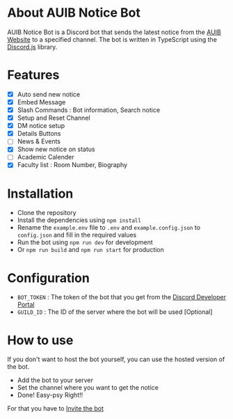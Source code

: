 # About AUIB Notice Bot

AUIB Notice Bot is a Discord bot that sends the latest notice from the [AUIB Website](https://www.aiub.edu) to a specified channel. The bot is written in TypeScript using the [Discord.js](https://discord.js.org) library. 

# Features
- [x] Auto send new notice
- [x] Embed Message
- [x] Slash Commands : Bot information, Search notice
- [x] Setup and Reset Channel
- [x] DM notice setup
- [x] Details Buttons
- [ ] News & Events
- [x] Show new notice on status
- [ ] Academic Calender
- [x] Faculty list : Room Number, Biography

# Installation
- Clone the repository
- Install the dependencies using `npm install`
- Rename the `example.env` file to `.env` and `example.config.json` to `config.json` and fill in the required values
- Run the bot using `npm run dev` for development
- Or `npm run build` and `npm run start` for production

# Configuration
- `BOT_TOKEN` : The token of the bot that you get from the [Discord Developer Portal](https://discord.com/developers/applications)
- `GUILD_ID` : The ID of the server where the bot will be used [Optional]


# How to use
If you don't want to host the bot yourself, you can use the hosted version of the bot.
- Add the bot to your server
- Set the channel where you want to get the notice
- Done!
Easy-psy Right!! 

For that you have to [Invite the bot](https://discord.com/oauth2/authorize?client_id=1123156043711651910&permissions=551903538257&scope=applications.commands%20bot)